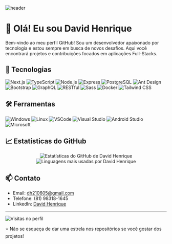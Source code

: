 <!-- Adiciona um formato de onda ciano -->
![header](https://capsule-render.vercel.app/api?type=waving&color=00C7C7&height=200&section=header&text=David%20Henrique&fontSize=60&fontColor=ffffff)

# 👋 Olá! Eu sou David Henrique

Bem-vindo ao meu perfil GitHub! Sou um desenvolvedor apaixonado por tecnologia e estou sempre em busca de novos desafios. Aqui você encontrará projetos e contribuições focados em aplicações Full-Stacks.

## 🚀 Tecnologias

![Next.js](https://img.shields.io/badge/Next.js-000000?style=for-the-badge&logo=nextdotjs&logoColor=white)
![TypeScript](https://img.shields.io/badge/TypeScript-007ACC?style=for-the-badge&logo=typescript&logoColor=white)
![Node.js](https://img.shields.io/badge/Node.js-339933?style=for-the-badge&logo=nodedotjs&logoColor=white)
![Express](https://img.shields.io/badge/Express-000000?style=for-the-badge&logo=express&logoColor=white)
![PostgreSQL](https://img.shields.io/badge/PostgreSQL-336791?style=for-the-badge&logo=postgresql&logoColor=white)
![Ant Design](https://img.shields.io/badge/Ant%20Design-0170FE?style=for-the-badge&logo=antdesign&logoColor=white)
![Bootstrap](https://img.shields.io/badge/Bootstrap-7952B3?style=for-the-badge&logo=bootstrap&logoColor=white)
![GraphQL](https://img.shields.io/badge/GraphQL-E10098?style=for-the-badge&logo=graphql&logoColor=white)
![RESTful](https://img.shields.io/badge/RESTful-000000?style=for-the-badge&logo=rest&logoColor=white)
![Sass](https://img.shields.io/badge/Sass-CC6699?style=for-the-badge&logo=sass&logoColor=white)
![Docker](https://img.shields.io/badge/Docker-2496ED?style=for-the-badge&logo=docker&logoColor=white)
![Tailwind CSS](https://img.shields.io/badge/Tailwind%20CSS-38B2AC?style=for-the-badge&logo=tailwind-css&logoColor=white)

## 🛠️ Ferramentas

![Windows](https://img.shields.io/badge/Windows-0078D6?style=for-the-badge&logo=windows&logoColor=white)
![Linux](https://img.shields.io/badge/Linux-FCC624?style=for-the-badge&logo=linux&logoColor=black)
![VSCode](https://img.shields.io/badge/VSCode-007ACC?style=for-the-badge&logo=visual-studio-code&logoColor=white)
![Visual Studio](https://img.shields.io/badge/Visual_Studio-5C2D91?style=for-the-badge&logo=visual-studio&logoColor=white)
![Android Studio](https://img.shields.io/badge/Android_Studio-3DDC84?style=for-the-badge&logo=android-studio&logoColor=white)
![Microsoft](https://img.shields.io/badge/Microsoft-0078D4?style=for-the-badge&logo=microsoft&logoColor=white)

## 📈 Estatísticas do GitHub

<p align="center">
  <img src="https://github-readme-stats.vercel.app/api?username=DavidHenrique2106&show_icons=true&bg_color=0d1117&title_color=00C7C7&text_color=ffffff&icon_color=00C7C7" alt="Estatísticas do GitHub de David Henrique" /> <br/>
  <img src="https://github-readme-stats.vercel.app/api/top-langs/?username=DavidHenrique2106&layout=compact&bg_color=0d1117&title_color=00C7C7&text_color=ffffff&icon_color=00C7C7" alt="Linguagens mais usadas por David Henrique" />
</p>

## 📫 Contato

- Email: [dh210605@gmail.com](mailto:seu-email@example.com)
- Telefone: (81) 98318-1645
- LinkedIn: [David Henrique](https://www.linkedin.com/in/DavidHenrique2106)

---

![Visitas no perfil](https://hits.seeyoufarm.com/api/count/incr/badge.svg?url=https%3A%2F%2Fgithub.com%2FDavidHenrique2106%2FDavidHenrique2106&count_bg=%2300C7C7&title_bg=%23555555&icon=github.svg&icon_color=%23E7E7E7&title=Visitas&edge_flat=false)

⭐️ Não se esqueça de dar uma estrela nos repositórios se você gostar dos projetos!
